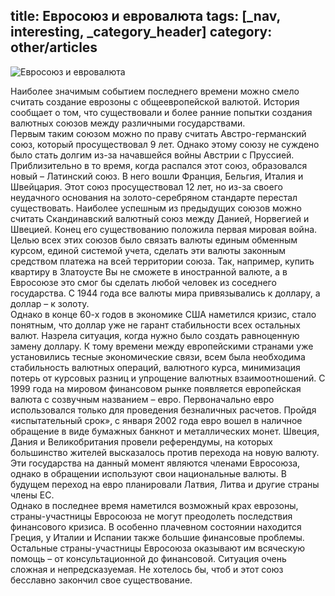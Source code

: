 title: Евросоюз и евровалюта
tags: [_nav, interesting, _category_header]
category: other/articles
---
![Евросоюз и евровалюта](/img/content/articles/article22.png)

Наиболее значимым событием последнего времени можно смело считать создание еврозоны с общеевропейской валютой. История сообщает о том, что существовали и более ранние попытки создания валютных союзов между различными государствами.<br>
Первым таким союзом можно по праву считать Австро-германский союз, который просуществовал 9 лет. Однако этому союзу не суждено было стать долгим из-за начавшейся войны Австрии с Пруссией. <br>Приблизительно в то время, когда распался этот союз, образовался новый – Латинский союз. В него вошли Франция, Бельгия, Италия и Швейцария. Этот союз просуществовал 12 лет, но из-за своего неудачного основания на золото-серебряном стандарте перестал существовать. Наиболее успешным из предыдущих союзов можно считать Скандинавский валютный союз между Данией, Норвегией и Швецией. Конец его существованию положила первая мировая война. Целью всех этих союзов было связать валюты единым обменным курсом, единой системой учета, сделать эти валюты законным средством платежа на всей территории союза. Так, например, купить квартиру в Златоусте Вы не сможете в иностранной валюте, а в Евросоюзе это смог бы сделать любой человек из соседнего государства. С 1944 года все валюты мира привязывались к доллару, а доллар – к золоту. <br>
Однако в конце 60-х годов в экономике США наметился кризис, стало понятным, что доллар уже не гарант стабильности всех остальных валют. Назрела ситуация, когда нужно было создать равноценную замену доллару. К тому времени между европейскими странами уже установились тесные экономические связи, всем была необходима стабильность валютных операций, валютного курса, минимизация потерь от курсовых разниц и упрощение валютных взаимоотношений. С 1999 года на мировом финансовом рынке появляется европейская валюта с созвучным названием – евро. Первоначально евро использовался только для проведения безналичных расчетов. Пройдя «испытательный срок», с января 2002 года евро вошел в наличное обращение в виде бумажных банкнот и металлических монет. Швеция, Дания и Великобритания провели референдумы, на которых большинство жителей высказалось против перехода на новую валюту. Эти государства на данный момент являются членами Евросоюза, однако в обращении используют свои национальные валюты. В будущем переход на евро планировали Латвия, Литва и другие страны члены ЕС. <br>
Однако в последнее время наметился возможный крах еврозоны, страны-участницы Евросоюза не могут преодолеть последствия финансового кризиса. В особенно плачевном состоянии находится Греция, у Италии и Испании также большие финансовые проблемы. Остальные страны-участницы Евросоюза оказывают им всяческую помощь – от консультационной до финансовой. Ситуация очень сложная и непредсказуемая. Не хотелось бы, чтоб и этот союз бесславно закончил свое существование.
